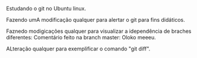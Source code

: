 Estudando o git no Ubuntu linux.

Fazendo umA modificação qualquer para alertar o git para fins didáticos.

Faznedo modigicações qualquer para visualizar a idependência de braches diferentes:
Comentário feito na branch master: Oloko meeeu.

ALteração qualquer para exemplificar o comando "git diff".
